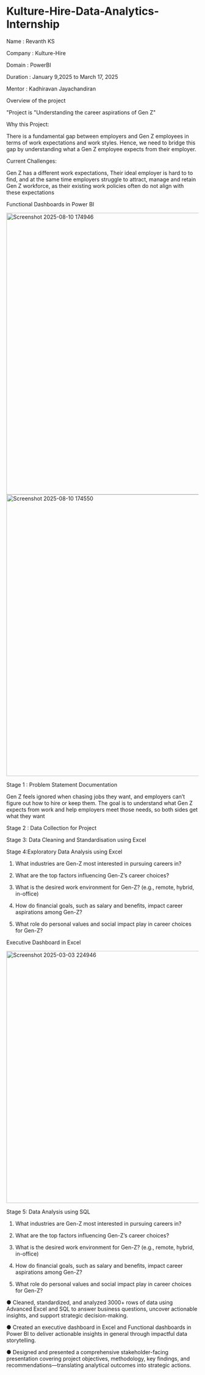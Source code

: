 # Kulture-Hire-Data-Analytics-Internship
Name : Revanth KS

Company : Kulture-Hire

Domain : PowerBI

Duration : January 9,2025 to March 17, 2025

Mentor : Kadhiravan Jayachandiran

Overview of the project

"Project is "Understanding the career aspirations of Gen Z"

Why this Project:

There is a fundamental gap between employers and Gen Z employees in terms of work expectations and work styles. Hence, we need to bridge this gap by understanding what a Gen Z employee expects from their employer.

Current Challenges:

Gen Z has a different work expectations, Their ideal employer is hard to to find, and at the same time employers struggle to attract, manage and retain Gen Z workforce, as their existing work policies often do not align with these expectations


Functional Dashboards in Power BI

<img width="1306" height="736" alt="Screenshot 2025-08-10 174946" src="https://github.com/user-attachments/assets/74d1d76a-1fd3-498f-bbd0-d7fc31234951" />

<img width="1293" height="736" alt="Screenshot 2025-08-10 174550" src="https://github.com/user-attachments/assets/41e6feee-7b00-46b2-94e4-80c31c436b49" />

Stage 1 : Problem Statement Documentation

Gen Z feels ignored when chasing jobs they want, and employers can’t figure out how to hire or keep them. The goal is to understand what Gen Z expects from work and help employers meet those needs, so both sides get what they want

Stage 2 : Data Collection for Project

Stage 3: Data Cleaning and Standardisation using Excel 

Stage 4:Exploratory Data Analysis using Excel

1. What industries are Gen-Z most interested in pursuing careers in?

2. What are the top factors influencing Gen-Z’s career choices?

3. What is the desired work environment for Gen-Z? (e.g., remote, hybrid, in-office)

4. How do financial goals, such as salary and benefits, impact career aspirations among Gen-Z?

5. What role do personal values and social impact play in career choices for Gen-Z?

Executive Dashboard in Excel

<img width="1849" height="659" alt="Screenshot 2025-03-03 224946" src="https://github.com/user-attachments/assets/a3750c1b-9243-4afb-bb61-4e014190148f" />

Stage 5: Data Analysis using SQL

1. What industries are Gen-Z most interested in pursuing careers in?

2. What are the top factors influencing Gen-Z’s career choices?

3. What is the desired work environment for Gen-Z? (e.g., remote, hybrid, in-office)

4. How do financial goals, such as salary and benefits, impact career aspirations among Gen-Z?

5. What role do personal values and social impact play in career choices for Gen-Z?

● Cleaned, standardized, and analyzed 3000+ rows of data using Advanced Excel and SQL to answer business questions, uncover actionable insights, and support strategic decision-making. 

● Created an executive dashboard in Excel and Functional dashboards in Power BI to deliver actionable insights in general through impactful data storytelling. 

● Designed and presented a comprehensive stakeholder-facing presentation covering project objectives, methodology, key findings, and recommendations—translating analytical outcomes into strategic actions.
